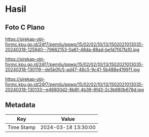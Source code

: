 # Hasil

## Foto C Plano

https://sirekap-obj-formc.kpu.go.id/24f7/pemilu/ppwp/15/02/02/10/13/1502021013035-20240318-125940--79662153-0a61-48da-88ad-be1d7f47fa10.jpg

https://sirekap-obj-formc.kpu.go.id/24f7/pemilu/ppwp/15/02/02/10/13/1502021013035-20240318-130119--de5b0fc5-ad47-46c5-9c41-5b488e419911.jpg

https://sirekap-obj-formc.kpu.go.id/24f7/pemilu/ppwp/15/02/02/10/13/1502021013035-20240318-130133--e48800d2-8b8f-4b36-8fd3-2c3b680b678d.jpg


## Metadata

| Key        | Value               |
| ---------- | ------------------- |
| Time Stamp | 2024-03-18 13:30:00 |



